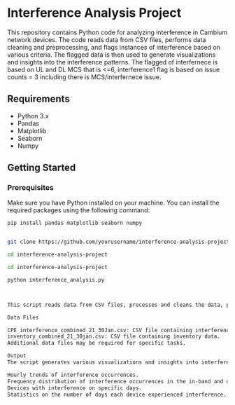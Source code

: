 # Interference Analysis Project

This repository contains Python code for analyzing interference in Cambium network devices. The code reads data from CSV files, performs data cleaning and preprocessing, and flags instances of interference based on various criteria. The flagged data is then used to generate visualizations and insights into the interference patterns.
The flagged of interfernece is based on UL and DL MCS that is <=6, interference1 flag is based on issue counts = 3 including there is MCS/interfernece issue.
## Requirements
- Python 3.x
- Pandas
- Matplotlib
- Seaborn
- Numpy

## Getting Started

### Prerequisites
Make sure you have Python installed on your machine. You can install the required packages using the following command:

```bash
pip install pandas matplotlib seaborn numpy


git clone https://github.com/yourusername/interference-analysis-project.git

cd interference-analysis-project

cd interference-analysis-project

python interference_analysis.py



This script reads data from CSV files, processes and cleans the data, performs interference analysis, and generates visualizations.

Data Files

CPE_interference_combined_21_30Jan.csv: CSV file containing interference data for CPE devices.
inventory_combined_21_30jan.csv: CSV file containing inventory data.
Additional data files may be required for specific tasks.

Output
The script generates various visualizations and insights into interference patterns, including:

Hourly trends of interference occurrences.
Frequency distribution of interference occurrences in the in-band and out-of-band.
Devices with interference on specific days.
Statistics on the number of days each device experienced interference.
